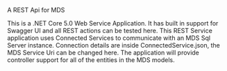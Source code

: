A REST Api for MDS

This is a .NET Core 5.0 Web Service Application.
It has built in support for Swagger UI and all REST actions can be tested here.
This REST Service application uses Connected Services to communicate with an MDS Sql Server instance.
Connection details are inside ConnectedService.json, the MDS Service Uri can be changed here.
The application will provide controller support for all of the entities in the MDS models.